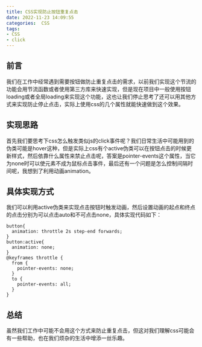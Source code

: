```yaml
---
title: CSS实现防止按钮重复点击
date: 2022-11-23 14:09:55
categories:  CSS
tags:
- CSS
- click
---
```


## 前言
我们在工作中经常遇到需要按钮做防止重复点击的需求，以前我们实现这个节流的功能会用节流函数或者使用第三方库来快速实现，但是现在项目中一般使用按钮loading或者全局loading来实现这个功能，这也让我们停止思考了还可以用其他方式来实现防止停止点击，实际上使用css的几个属性就能快速做到这个效果。

## 实现思路
首先我们要思考下css怎么触发类似js的click事件呢？我们日常生活中可能用到的伪类可能是hover这种，但是实际上css有个active伪类可以在按钮点击的时候更新样式，然后依靠什么属性来禁止点击呢，答案是pointer-events这个属性，当它为none时可以使元素不成为鼠标点击事件，最后还有一个问题是怎么控制间隔时间呢，我想到了利用动画animation。

## 具体实现方式
我们可以利用active伪类来实现点击按钮时触发动画，然后设置动画的起点和终点的点击分别为可以点击auto和不可点击none，具体实现代码如下：    
```
button{
  animation: throttle 2s step-end forwards;
}
button:active{
  animation: none;
}
@keyframes throttle {
  from {
    pointer-events: none;
  }
  to {
    pointer-events: all;
  }
}
```

## 总结
虽然我们工作中可能不会用这个方式来防止重复点击，但这对我们理解css可能会有一些帮助，也在我们烦杂的生活中增添一丝乐趣。

